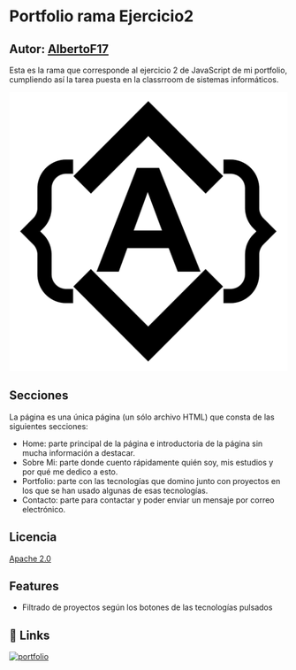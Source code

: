 # Portfolio rama Ejercicio2
## Autor: [AlbertoF17](https://www.github.com/albertof17)
Esta es la rama que corresponde al ejercicio 2 de JavaScript de mi portfolio, cumpliendo así la tarea puesta en la classrroom de sistemas informáticos.

![Icono](https://raw.githubusercontent.com/AlbertoF17/Portfolio/develop/AlbertoFernandezGomez_Portfolio/media/img/icono.png)

## Secciones
La página es una única página (un sólo archivo HTML) que consta de las siguientes secciones:
- Home: parte principal de la página e introductoria de la página sin mucha información a destacar.
- Sobre Mi: parte donde cuento rápidamente quién soy, mis estudios y por qué me dedico a esto.
- Portfolio: parte con las tecnologías que domino junto con proyectos en los que se han usado algunas de esas tecnologías.
- Contacto: parte para contactar y poder enviar un mensaje por correo electrónico.


## Licencia

[Apache 2.0](https://www.apache.org/licenses/LICENSE-2.0)


## Features

- Filtrado de proyectos según los botones de las tecnologías pulsados


## 🔗 Links
[![portfolio](https://img.shields.io/badge/link_al_portfolio-000?style=for-the-badge&logo=github&logoColor=white)](https://albertof17.github.io/Portfolio/AlbertoFernandezGomez_Portfolio)
